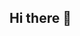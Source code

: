 ## Hi there 👋

<!--
**jaeheon7134/jaeheon7134** is a ✨ _special_ ✨ repository because its `README.md` (this file) appears on your GitHub profile.

![Python](https://img.shields.io/badge/Python-3.11-blue?logo=python)
![C++](https://img.shields.io/badge/C%2B%2B-11-00599C?logo=c%2B%2B)



-->
